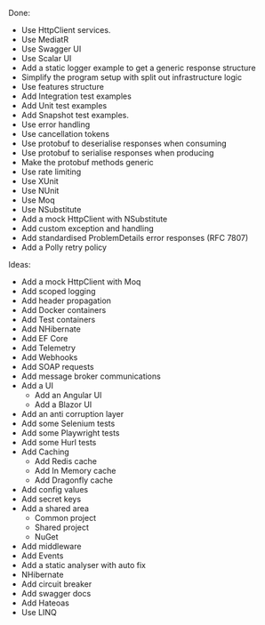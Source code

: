 Done:  
- Use HttpClient services. 
- Use MediatR
- Use Swagger UI
- Use Scalar UI
- Add a static logger example to get a generic response structure
- Simplify the program setup with split out infrastructure logic
- Use features structure
- Add Integration test examples
- Add Unit test examples
- Add Snapshot test examples.
- Use error handling
- Use cancellation tokens
- Use protobuf to deserialise responses when consuming
- Use protobuf to serialise responses when producing
- Make the protobuf methods generic
- Use rate limiting
- Use XUnit
- Use NUnit
- Use Moq
- Use NSubstitute
- Add a mock HttpClient with NSubstitute
- Add custom exception and handling
- Add standardised ProblemDetails error responses (RFC 7807)
- Add a Polly retry policy

Ideas:  
- Add a mock HttpClient with Moq
- Add scoped logging
- Add header propagation
- Add Docker containers
- Add Test containers 
- Add NHibernate
- Add EF Core
- Add Telemetry
- Add Webhooks
- Add SOAP requests
- Add message broker communications
- Add a UI
    - Add an Angular UI 
    - Add a Blazor UI
- Add an anti corruption layer
- Add some Selenium tests
- Add some Playwright tests
- Add some Hurl tests
- Add Caching
    - Add Redis cache
    - Add In Memory cache
    - Add Dragonfly cache
- Add config values
- Add secret keys
- Add a shared area
    - Common project
    - Shared project
    - NuGet
- Add middleware
- Add Events
- Add a static analyser with auto fix
- NHibernate
- Add circuit breaker
- Add swagger docs
- Add Hateoas
- Use LINQ